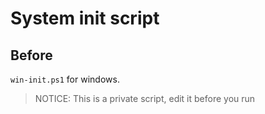 # System init script

## Before

`win-init.ps1` for windows.

> NOTICE: This is a private script, edit it before you run
